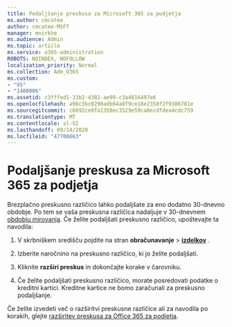 ```yaml
---
title: Podaljšanje preskusa za Microsoft 365 za podjetja
ms.author: cmcatee
author: cmcatee-MSFT
manager: mnirkhe
ms.audience: Admin
ms.topic: article
ms.service: o365-administration
ROBOTS: NOINDEX, NOFOLLOW
localization_priority: Normal
ms.collection: Adm_O365
ms.custom:
- "95"
- "1400006"
ms.assetid: c3fffed1-33b2-4382-ae99-c3a4816497e6
ms.openlocfilehash: a98c3bc0290adb64a8f9ce18e2358f2f9386781e
ms.sourcegitcommit: c6692ce0fa1358ec3529e59ca0ecdfdea4cdc759
ms.translationtype: MT
ms.contentlocale: sl-SI
ms.lasthandoff: 09/14/2020
ms.locfileid: "47708663"
---
```

# <a name="extend-your-trial-for-microsoft-365-for-business"></a>Podaljšanje preskusa za Microsoft 365 za podjetja

Brezplačno preskusno različico lahko podaljšate za eno dodatno 30-dnevno obdobje. Po tem se vaša preskusna različica nadaljuje v 30-dnevnem [obdobju mirovanja](https://docs.microsoft.com/alchemyinsights/grace-period-for-microsoft-365-free-trial). Če želite podaljšati preskusno različico, upoštevajte ta navodila:
  
1. V skrbniškem središču pojdite na stran **obračunavanje** \> **[izdelkov](https://go.microsoft.com/fwlink/p/?linkid=842054)** .

2. Izberite naročnino na preskusno različico, ki jo želite podaljšati.

3. Kliknite **razširi preskus** in dokončajte korake v čarovniku.

4. Če želite podaljšati preskusno različico, morate posredovati podatke o kreditni kartici. Kreditne kartice ne bomo zaračunali za preskusno podaljšanje.

Če želite izvedeti več o razširitvi preskusne različice ali za navodila po korakih, glejte [razširitev preskusa za Office 365 za podjetja](https://docs.microsoft.com/microsoft-365/commerce/extend-your-trial).
